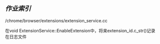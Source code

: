 ___作业索引___
---------------
/chrome/browser/extensions/extension_service.cc

在void ExtensionService::EnableExtension中，将来extension_id.c_str()记录在日志文件


